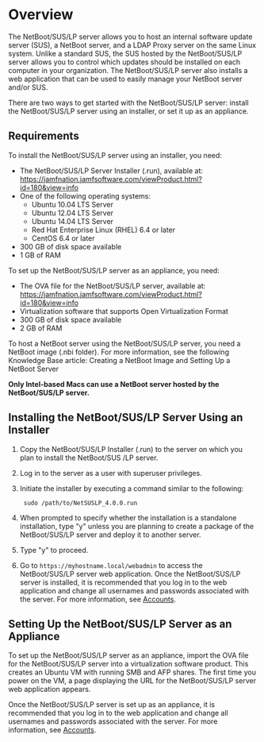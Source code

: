 # Overview
The NetBoot/SUS/LP server allows you to host an internal software update server (SUS), a NetBoot server, and a LDAP Proxy server on the same Linux system. Unlike a standard SUS, the SUS hosted by the NetBoot/SUS/LP server allows you to control which updates should be installed on each computer in your organization. The NetBoot/SUS/LP server also installs a web application that can be used to easily manage your NetBoot server and/or SUS.
There are two ways to get started with the NetBoot/SUS/LP server: install the NetBoot/SUS/LP server using an installer, or set it up as an appliance.

## Requirements
To install the NetBoot/SUS/LP server using an installer, you need:

* The NetBoot/SUS/LP Server Installer (.run), available at:  <https://jamfnation.jamfsoftware.com/viewProduct.html?id=180&view=info>* One of the following operating systems:	* Ubuntu 10.04 LTS Server	* Ubuntu 12.04 LTS Server	* Ubuntu 14.04 LTS Server	* Red Hat Enterprise Linux (RHEL) 6.4 or later
	* CentOS 6.4 or later* 300 GB of disk space available 
* 1 GB of RAM
To set up the NetBoot/SUS/LP server as an appliance, you need:

* The OVA file for the NetBoot/SUS/LP server, available at:<https://jamfnation.jamfsoftware.com/viewProduct.html?id=180&view=info>* Virtualization software that supports Open Virtualization Format 
* 300 GB of disk space available* 2 GB of RAM
To host a NetBoot server using the NetBoot/SUS/LP server, you need a NetBoot image (.nbi folder). For more information, see the following Knowledge Base article:Creating a NetBoot Image and Setting Up a NetBoot Server
**Only Intel-based Macs can use a NetBoot server hosted by the NetBoot/SUS/LP server.**

## Installing the NetBoot/SUS/LP Server Using an Installer1. Copy the NetBoot/SUS/LP Installer (.run) to the server on which you plan to install the NetBoot/SUS /LP server.
2. Log in to the server as a user with superuser privileges.
3. Initiate the installer by executing a command similar to the following:

		sudo /path/to/NetSUSLP_4.0.0.run
	4. When prompted to specify whether the installation is a standalone installation, type "y" unless you are planning to create a package of the NetBoot/SUS/LP server and deploy it to another server.
5. Type "y" to proceed.
6. Go to `https://myhostname.local/webadmin` to access the NetBoot/SUS/LP server web application. Once the NetBoot/SUS/LP server is installed, it is recommended that you log in to the web application and change all usernames and passwords associated with the server. For more information, see [Accounts](accounts.md).

## Setting Up the NetBoot/SUS/LP Server as an ApplianceTo set up the NetBoot/SUS/LP server as an appliance, import the OVA file for the NetBoot/SUS/LP server into a virtualization software product. This creates an Ubuntu VM with running SMB and AFP shares. The first time you power on the VM, a page displaying the URL for the NetBoot/SUS/LP server web application appears.
Once the NetBoot/SUS/LP server is set up as an appliance, it is recommended that you log in to the web application and change all usernames and passwords associated with the server. For more information, see [Accounts](accounts.md).